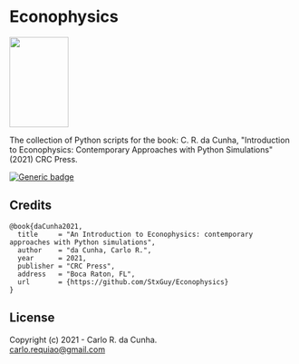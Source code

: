 # Econophysics

<img src="https://ac.nau.edu/~cc3682/figs/Econ.jpg" width="104" height="159">

The collection of Python scripts for the book: C. R. da Cunha, "Introduction to Econophysics: Contemporary Approaches with Python Simulations" (2021) CRC Press.


[![Generic badge](https://img.shields.io/badge/GitHub-StxGuy/Econophysics-<COLOR>.svg)](https://github.com/StxGuy/Econophysics)


## Credits
        
    @book{daCunha2021,
      title     = "An Introduction to Econophysics: contemporary approaches with Python simulations",
      author    = "da Cunha, Carlo R.",
      year      = 2021,
      publisher = "CRC Press",
      address   = "Boca Raton, FL",
      url       = {https://github.com/StxGuy/Econophysics}
    }        
        
## License

Copyright (c) 2021 - Carlo R. da Cunha. \
<carlo.requiao@gmail.com>
